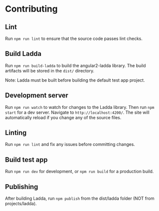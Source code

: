 # Contributing

## Lint

Run `npm run lint` to ensure that the source code passes lint checks.

## Build Ladda

Run `npm run build-ladda` to build the angular2-ladda library. The build artifacts will be stored in the `dist/` directory.

Note: Ladda must be built before building the default test app project.

## Development server

Run `npm run watch` to watch for changes to the Ladda library.
Then run `npm start` for a dev server. Navigate to `http://localhost:4200/`.
The site will automatically reload if you change any of the source files.

## Linting

Run `npm run lint` and fix any issues before committing changes.

## Build test app

Run `npm run dev` for development, or `npm run build` for a production build.

## Publishing

After building Ladda, run `npm publish` from the dist/ladda folder (NOT from projects/ladda).
